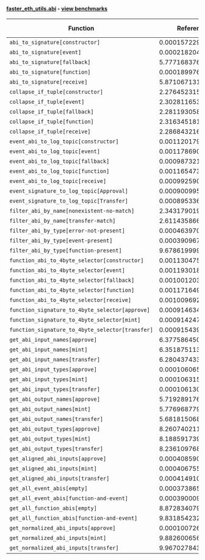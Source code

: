 #### [faster_eth_utils.abi](https://github.com/BobTheBuidler/faster-eth-utils/blob/master/faster_eth_utils/abi.py) - [view benchmarks](https://github.com/BobTheBuidler/faster-eth-utils/blob/master/benchmarks/test_abi_benchmarks.py)

| Function | Reference Mean | Faster Mean | % Change | Speedup (%) | x Faster | Faster |
|----------|---------------|-------------|----------|-------------|----------|--------|
| `abi_to_signature[constructor]` | 0.0001572293901440886 | 8.014331826732251e-05 | 49.03% | 96.19% | 1.96x | ✅ |
| `abi_to_signature[event]` | 0.00021820478603203406 | 9.338913548129454e-05 | 57.20% | 133.65% | 2.34x | ✅ |
| `abi_to_signature[fallback]` | 5.7771683767889646e-05 | 5.296308639594184e-05 | 8.32% | 9.08% | 1.09x | ✅ |
| `abi_to_signature[function]` | 0.00018997634560010207 | 9.156896368673702e-05 | 51.80% | 107.47% | 2.07x | ✅ |
| `abi_to_signature[receive]` | 5.871067131460961e-05 | 5.245807891857699e-05 | 10.65% | 11.92% | 1.12x | ✅ |
| `collapse_if_tuple[constructor]` | 2.2764523156030643e-05 | 5.317208851519519e-06 | 76.64% | 328.13% | 4.28x | ✅ |
| `collapse_if_tuple[event]` | 2.30281165363394e-05 | 5.621113015546664e-06 | 75.59% | 309.67% | 4.10x | ✅ |
| `collapse_if_tuple[fallback]` | 2.2811930581738128e-05 | 5.348004384946606e-06 | 76.56% | 326.55% | 4.27x | ✅ |
| `collapse_if_tuple[function]` | 2.3163451816662153e-05 | 5.564803756490325e-06 | 75.98% | 316.25% | 4.16x | ✅ |
| `collapse_if_tuple[receive]` | 2.2868432161662273e-05 | 5.491252112490058e-06 | 75.99% | 316.45% | 4.16x | ✅ |
| `event_abi_to_log_topic[constructor]` | 0.001120179199766369 | 0.0008145773213364738 | 27.28% | 37.52% | 1.38x | ✅ |
| `event_abi_to_log_topic[event]` | 0.0011786908762501014 | 0.0008350786703809901 | 29.15% | 41.15% | 1.41x | ✅ |
| `event_abi_to_log_topic[fallback]` | 0.000987321160427751 | 0.0007704369573222433 | 21.97% | 28.15% | 1.28x | ✅ |
| `event_abi_to_log_topic[function]` | 0.001165473348578627 | 0.0008338949638128483 | 28.45% | 39.76% | 1.40x | ✅ |
| `event_abi_to_log_topic[receive]` | 0.000992590771519288 | 0.0007706008538210737 | 22.36% | 28.81% | 1.29x | ✅ |
| `event_signature_to_log_topic[Approval]` | 0.0009009958128595087 | 0.0007028411362972097 | 21.99% | 28.19% | 1.28x | ✅ |
| `event_signature_to_log_topic[Transfer]` | 0.00089533636000015 | 0.0006966806100626405 | 22.19% | 28.51% | 1.29x | ✅ |
| `filter_abi_by_name[nonexistent-no-match]` | 2.3431790193289562e-05 | 1.732128195088679e-05 | 26.08% | 35.28% | 1.35x | ✅ |
| `filter_abi_by_name[transfer-match]` | 2.6114358666403473e-05 | 1.985972413586646e-05 | 23.95% | 31.49% | 1.31x | ✅ |
| `filter_abi_by_type[error-not-present]` | 0.0004639709608939546 | 0.0004694878809172688 | -1.19% | -1.18% | 0.99x | ❌ |
| `filter_abi_by_type[event-present]` | 0.00039096720484332057 | 0.0003952951866720428 | -1.11% | -1.09% | 0.99x | ❌ |
| `filter_abi_by_type[function-present]` | 9.678619999999509e-05 | 9.62918604190813e-05 | 0.51% | 0.51% | 1.01x | ✅ |
| `function_abi_to_4byte_selector[constructor]` | 0.0011304752179646202 | 0.0008279552993746495 | 26.76% | 36.54% | 1.37x | ✅ |
| `function_abi_to_4byte_selector[event]` | 0.001193018156128757 | 0.000844554899999727 | 29.21% | 41.26% | 1.41x | ✅ |
| `function_abi_to_4byte_selector[fallback]` | 0.0010012037690655547 | 0.0007760581490732207 | 22.49% | 29.01% | 1.29x | ✅ |
| `function_abi_to_4byte_selector[function]` | 0.0011716499811789312 | 0.0008395693933695888 | 28.34% | 39.55% | 1.40x | ✅ |
| `function_abi_to_4byte_selector[receive]` | 0.0010096923373859507 | 0.0007762249204354139 | 23.12% | 30.08% | 1.30x | ✅ |
| `function_signature_to_4byte_selector[approve]` | 0.0009146344999996421 | 0.0007104696460718735 | 22.32% | 28.74% | 1.29x | ✅ |
| `function_signature_to_4byte_selector[mint]` | 0.0009142478360983726 | 0.0007154653489086577 | 21.74% | 27.78% | 1.28x | ✅ |
| `function_signature_to_4byte_selector[transfer]` | 0.0009154397539150057 | 0.0007046952767249043 | 23.02% | 29.91% | 1.30x | ✅ |
| `get_abi_input_names[approve]` | 6.377586450083368e-05 | 2.0356254175979207e-05 | 68.08% | 213.30% | 3.13x | ✅ |
| `get_abi_input_names[mint]` | 6.351875113118942e-05 | 2.0642312261583022e-05 | 67.50% | 207.71% | 3.08x | ✅ |
| `get_abi_input_names[transfer]` | 6.280437433194649e-05 | 2.0758096126488093e-05 | 66.95% | 202.55% | 3.03x | ✅ |
| `get_abi_input_types[approve]` | 0.00010606566844881016 | 2.2986297390796315e-05 | 78.33% | 361.43% | 4.61x | ✅ |
| `get_abi_input_types[mint]` | 0.00010631562646775666 | 2.340491634743985e-05 | 77.99% | 354.24% | 4.54x | ✅ |
| `get_abi_input_types[transfer]` | 0.00010613059152145201 | 2.3441893815198292e-05 | 77.91% | 352.74% | 4.53x | ✅ |
| `get_abi_output_names[approve]` | 5.719289176303153e-05 | 1.87854191124438e-05 | 67.15% | 204.45% | 3.04x | ✅ |
| `get_abi_output_names[mint]` | 5.7769687793298466e-05 | 1.8860722737707683e-05 | 67.35% | 206.30% | 3.06x | ✅ |
| `get_abi_output_names[transfer]` | 5.6818150688566975e-05 | 1.92463876783012e-05 | 66.13% | 195.21% | 2.95x | ✅ |
| `get_abi_output_types[approve]` | 8.260740211273061e-05 | 1.984165802540849e-05 | 75.98% | 316.33% | 4.16x | ✅ |
| `get_abi_output_types[mint]` | 8.188591739692972e-05 | 1.9951678988841042e-05 | 75.63% | 310.42% | 4.10x | ✅ |
| `get_abi_output_types[transfer]` | 8.236109768730403e-05 | 1.9710658861984196e-05 | 76.07% | 317.85% | 4.18x | ✅ |
| `get_aligned_abi_inputs[approve]` | 0.0004085909004802373 | 0.00023287141051622976 | 43.01% | 75.46% | 1.75x | ✅ |
| `get_aligned_abi_inputs[mint]` | 0.0004067554820665082 | 0.0002327720125906389 | 42.77% | 74.74% | 1.75x | ✅ |
| `get_aligned_abi_inputs[transfer]` | 0.0004149105985915589 | 0.00023467003056775585 | 43.44% | 76.81% | 1.77x | ✅ |
| `get_all_event_abis[empty]` | 0.00037386581178773797 | 0.00038606003070166633 | -3.26% | -3.16% | 0.97x | ❌ |
| `get_all_event_abis[function-and-event]` | 0.0003900090596463692 | 0.00039227589129537424 | -0.58% | -0.58% | 0.99x | ❌ |
| `get_all_function_abis[empty]` | 8.87283407969442e-05 | 8.964710535841662e-05 | -1.04% | -1.02% | 0.99x | ❌ |
| `get_all_function_abis[function-and-event]` | 9.831854232833075e-05 | 9.666480216752566e-05 | 1.68% | 1.71% | 1.02x | ✅ |
| `get_normalized_abi_inputs[approve]` | 0.00010072603713675354 | 1.813770515739713e-05 | 81.99% | 455.34% | 5.55x | ✅ |
| `get_normalized_abi_inputs[mint]` | 9.88260065654505e-05 | 1.8395323193726548e-05 | 81.39% | 437.23% | 5.37x | ✅ |
| `get_normalized_abi_inputs[transfer]` | 9.967027843817269e-05 | 1.811181672989705e-05 | 81.83% | 450.31% | 5.50x | ✅ |
